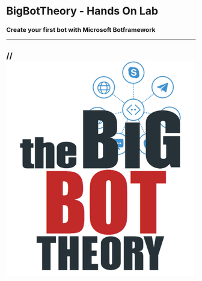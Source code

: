 # BigBotTheory - Hands On Lab
### Create your first bot with Microsoft Botframework
---
//![](BigBotTheory.PNG)
---
